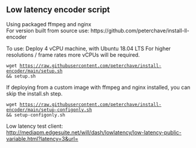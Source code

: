 <h2>Low latency encoder script</h2>
Using packaged ffmpeg and nginx<br>
For version built from source use: https://github.com/peterchave/install-ll-encoder<br>

To use:
Deploy 4 vCPU machine, with Ubuntu 18.04 LTS
For higher resolutions / frame rates more vCPUs will be required.

<code>wget https://raw.githubusercontent.com/peterchave/install-encoder/main/setup.sh && setup.sh</code><br>

If deploying from a custom image with ffmpeg and nginx installed, you can skip the install.sh step.

<code>wget https://raw.githubusercontent.com/peterchave/install-encoder/main/setup-configonly.sh && setup-configonly.sh</code><br>

Low latency test client: http://mediapm.edgesuite.net/will/dash/lowlatency/low-latency-public-variable.html?latency=3&url=
